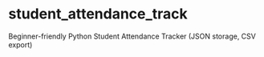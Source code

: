 # student_attendance_track
Beginner-friendly Python Student Attendance Tracker (JSON storage, CSV export)
